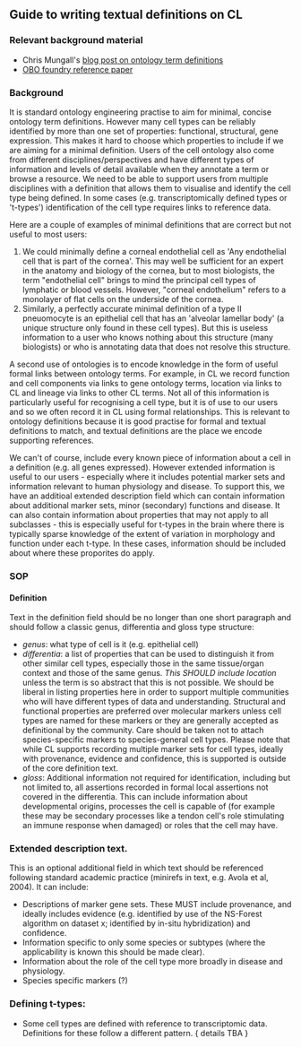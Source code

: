 ## Guide to writing textual definitions on CL

### Relevant background material

- Chris Mungall's [blog post on ontology term definitions](https://douroucouli.wordpress.com/2019/07/08/ontotip-write-simple-concise-clear-operational-textual-definitions/)
- [OBO foundry reference paper](https://philpapers.org/archive/SEPGFW.pdf)

### Background

It is standard ontology engineering practise to aim for minimal, concise ontology term definitions.  However many cell types can be reliably identified by more than one set of properties: functional, structural, gene expression. This makes it hard to choose which properties to include if we are aiming for a minimal definition.  Users of the cell ontology also come from different disciplines/perspectives and have different types of information and levels of detail available when they annotate a term or browse a resource.  We need to be able to support users from multiple disciplines with a definition that allows them to visualise and identify the cell type being defined. In some cases (e.g. transcriptomically defined types or 't-types') identification of the cell type requires links to reference data.

Here are a couple of examples of minimal definitions that are correct but not useful to most users:

1. We could minimally define a corneal endothelial cell as 'Any endothelial cell that is part of the cornea'.  This may well be sufficient for an expert in the anatomy and biology of the cornea, but to most biologists, the term "endothelial cell" brings to mind the principal cell types of lymphatic or blood vessels.  However, "corneal endothelium" refers to a monolayer of flat cells on the underside of the cornea.    
2. Similarly, a perfectly accurate minimal definition of a type II pneuomocyte is an epithelial cell that has an 'alveolar lamellar body' (a unique structure only found in these cell types). But this is useless information to a user who knows nothing about this structure (many biologists) or who is annotating data that does not resolve this structure.

A second use of ontologies is to encode knowledge in the form of useful formal links between ontology terms.  For example, in CL we record function and cell components via links to gene ontology terms, location via links to CL and lineage via links to other CL terms. Not all of this information is particularly useful for recognising a cell type, but it is of use to our users and so we often record it in CL using formal relationships. This is relevant to ontology definitions because it is good practise for formal and textual definitions to match, and textual definitions are the place we encode supporting references.

We can't of course, include every known piece of information about a cell in a definition (e.g. all genes expressed). However extended information is useful to our users - especially where it includes potential marker sets and information relevant to human physiology and disease. To support this, we have an additioal extended description field which can contain information about additional marker sets, minor (secondary) functions and disease.  It can also contain information about properties that may not apply to all subclasses - this is especially useful for t-types in the brain where there is typically sparse knowledge of the extent of variation in morphology and function under each t-type.  In these cases, information should be included about where these proporites do apply.

### SOP

#### Definition

Text in the definition field should be no longer than one short paragraph and should follow a classic genus, differentia and gloss type structure:
   - _genus_: what type of cell is it (e.g. epithelial cell)
   - _differentia_: a list of properties that can be used to distinguish it from other similar cell types, especially those in the same tissue/organ context and those of the same genus.  _This SHOULD include location_ unless the term is so abstract that this is not possible. We should be liberal in listing properties here in order to support multiple communities who will have different types of data and understanding. Structural and functional properties are preferred over molecular markers unless cell types are named for these markers or they are generally accepted as definitional by the community. Care should be taken not to attach species-specific markers to species-general cell types. Please note that while CL supports recording multiple marker sets for cell types, ideally with provenance, evidence and confidence, this is supported is outside of the core definition text.
   - _gloss_: Additional information not required for identification, including but not limited to, all assertions recorded in formal local assertions not covered in the differentia. This can include information about developmental origins,  processes the cell is capable of (for example these may be secondary processes like a tendon cell's role stimulating an immune response when damaged) or roles that the cell may have.

### Extended description text.

This is an optional additional field in which text should be referenced following standard academic practice (minirefs in text, e.g. Avola et al, 2004). It can include:
 - Descriptions of marker gene sets.  These MUST include provenance, and ideally includes evidence (e.g. identified by use of the NS-Forest algorithm on dataset x; identified by in-situ hybridization) and confidence.
 - Information specific to only some species or subtypes (where the applicability is known this should be made clear).
 - Information about the role of the cell type more broadly in disease and physiology.
 - Species specific markers (?)

### Defining t-types:
 - Some cell types are defined with reference to transcriptomic data.  Definitions for these follow a different pattern. { details TBA }






